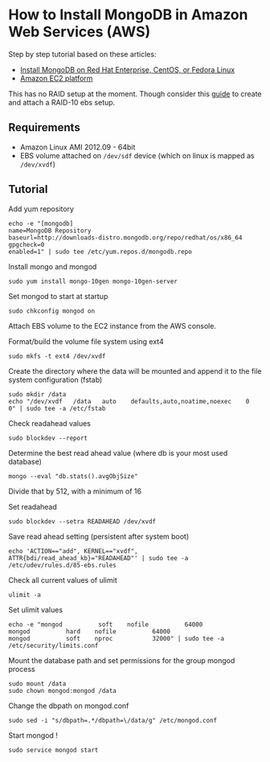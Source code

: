 How to Install MongoDB in Amazon Web Services (AWS)
======

Step by step tutorial based on these articles:

- [Install MongoDB on Red Hat Enterprise, CentOS, or Fedora Linux](http://docs.mongodb.org/manual/tutorial/install-mongodb-on-red-hat-centos-or-fedora-linux/)
- [Amazon EC2 platform](http://docs.mongodb.org/ecosystem/platforms/amazon-ec2/)

This has no RAID setup at the moment. Though consider this [guide](http://www.mongodb.org/display/DOCS/Amazon+EC2+Quickstart#AmazonEC2Quickstart-ConfigureStorage) to create and attach a RAID-10 ebs setup.

Requirements
-------

* Amazon Linux AMI 2012.09 - 64bit
* EBS volume attached on `/dev/sdf` device (which on linux is mapped as `/dev/xvdf`)

Tutorial
-------

Add yum repository

    echo -e "[mongodb]
    name=MongoDB Repository
    baseurl=http://downloads-distro.mongodb.org/repo/redhat/os/x86_64
    gpgcheck=0
    enabled=1" | sudo tee /etc/yum.repos.d/mongodb.repo

Install mongo and mongod

    sudo yum install mongo-10gen mongo-10gen-server

Set mongod to start at startup

    sudo chkconfig mongod on

Attach EBS volume to the EC2 instance from the AWS console.

Format/build the volume file system using ext4

    sudo mkfs -t ext4 /dev/xvdf

Create the directory where the data will be mounted and append it to the file system configuration (fstab)

    sudo mkdir /data
    echo "/dev/xvdf   /data   auto    defaults,auto,noatime,noexec    0   0" | sudo tee -a /etc/fstab
    
Check readahead values

    sudo blockdev --report
    
Determine the best read ahead value (where db is your most used database)

	mongo --eval "db.stats().avgObjSize"

Divide that by 512, with a minimum of 16

Set readahead

    sudo blockdev --setra READAHEAD /dev/xvdf
    
Save read ahead setting (persistent after system boot)

	echo 'ACTION=="add", KERNEL=="xvdf", ATTR{bdi/read_ahead_kb}="READAHEAD"' | sudo tee -a /etc/udev/rules.d/85-ebs.rules

Check all current values of ulimit

	ulimit -a
	 
Set ulimit values

	echo -e "mongod          soft    nofile          64000
	mongod          hard    nofile          64000
	mongod          soft    nproc           32000" | sudo tee -a /etc/security/limits.conf

Mount the database path and set permissions for the group mongod process

    sudo mount /data
    sudo chown mongod:mongod /data

Change the dbpath on mongod.conf

	sudo sed -i "s/dbpath=.*/dbpath=\/data/g" /etc/mongod.conf
	
Start mongod !

    sudo service mongod start

